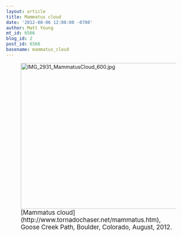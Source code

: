 ```yaml
---
layout: article
title: Mammatus cloud
date: '2012-08-06 12:00:00 -0700'
author: Matt Young
mt_id: 6566
blog_id: 2
post_id: 6566
basename: mammatus_cloud
---
```

<figure>
<img src="http://pandasthumb.org/IMG_2931_MammatusCloud_600.jpg" alt="IMG_2931_MammatusCloud_600.jpg" width="600" height="400" />
<figcaption markdown="span">
<big>[Mammatus cloud](http://www.tornadochaser.net/mammatus.htm), Goose Creek Path, Boulder, Colorado, August, 2012.</big> 

</figcaption>
</figure>

